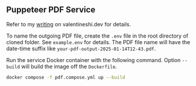 ## Puppeteer PDF Service

Refer to my [writing](https://valentineshi.dev/content/niceties/PH94JafySQuZTv3MS-jOMg/puppeteer-pdf-service) on valentineshi.dev for details.

To name the outgoing PDF file, create the `.env` file in the root directory of cloned folder. See `example.env` for details. The PDF file name will have the date-time suffix like `your-pdf-output-2025-01-14T12-43.pdf`.

Run the service Docker container with the following command. Option `--build` will build the image off the `Dockerfile`.

```bash
docker compose -f pdf.compose.yml up --build
```
